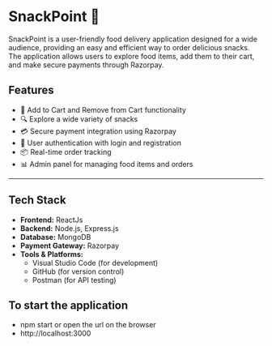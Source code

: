 # SnackPoint 🍴

SnackPoint is a user-friendly food delivery application designed for a wide audience, providing an easy and efficient way to order delicious snacks. 
The application allows users to explore food items, add them to their cart, and make secure payments through Razorpay.


## Features

- 🛒 Add to Cart and Remove from Cart functionality
- 🔍 Explore a wide variety of snacks
- 💳 Secure payment integration using Razorpay
- 🔐 User authentication with login and registration
- 📦 Real-time order tracking
- 📊 Admin panel for managing food items and orders

---

## Tech Stack

- **Frontend:** ReactJs
- **Backend:** Node.js, Express.js
- **Database:** MongoDB
- **Payment Gateway:** Razorpay
- **Tools & Platforms:** 
  - Visual Studio Code (for development)
  - GitHub (for version control)
  - Postman (for API testing)

## To start the application
  - npm start
     or open the url on the browser
  - http://localhost:3000
